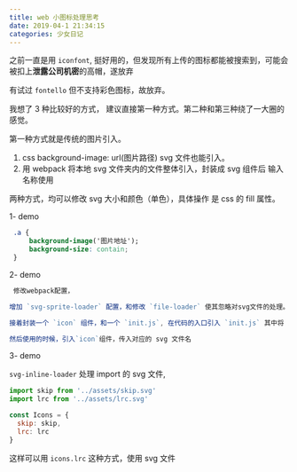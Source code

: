 ```yaml
---
title: web 小图标处理思考
date: 2019-04-1 21:34:15
categories: 少女日记
---
```


之前一直是用 `iconfont`, 挺好用的，但发现所有上传的图标都能被搜索到，可能会被扣上**泄露公司机密**的高帽，遂放弃

<!--more-->

有试过 `fontello` 但不支持彩色图标，故放弃。

我想了 3 种比较好的方式， 建议直接第一种方式。第二种和第三种绕了一大圈的感觉。

第一种方式就是传统的图片引入。

1. css background-image: url(图片路径) svg 文件也能引入。
2. 用 webpack 将本地 svg 文件夹内的文件整体引入，封装成 svg 组件后 输入名称使用

两种方式，均可以修改 svg 大小和颜色（单色），具体操作 是 css 的 fill 属性。

1- demo

```css
 .a {
     background-image('图片地址');
     background-size: contain;
 }
```

2- demo

```js
 修改webpack配置，

增加 `svg-sprite-loader` 配置，和修改 `file-loader` 使其忽略对svg文件的处理。

接着封装一个 `icon` 组件，和一个 `init.js`, 在代码的入口引入 `init.js` 其中将 svg 文件们 import 进项目当做一个 webpack 模块

然后使用的时候，引入`icon`组件，传入对应的 svg 文件名
```

3- demo

`svg-inline-loader` 处理 import 的 svg 文件,

```js
import skip from '../assets/skip.svg'
import lrc from '../assets/lrc.svg'

const Icons = {
  skip: skip,
  lrc: lrc
}
```

这样可以用 `icons.lrc` 这种方式，使用 svg 文件
